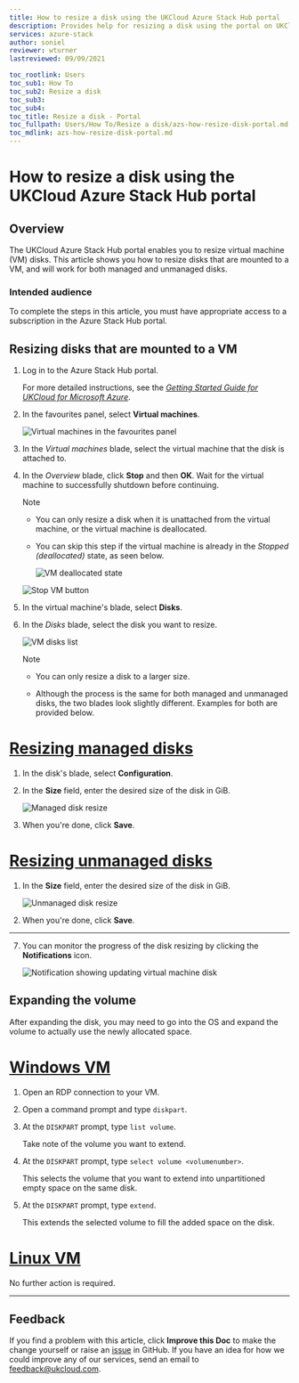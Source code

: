```yaml
---
title: How to resize a disk using the UKCloud Azure Stack Hub portal
description: Provides help for resizing a disk using the portal on UKCloud for Microsoft Azure
services: azure-stack
author: soniel
reviewer: wturner
lastreviewed: 09/09/2021

toc_rootlink: Users
toc_sub1: How To
toc_sub2: Resize a disk
toc_sub3:
toc_sub4:
toc_title: Resize a disk - Portal
toc_fullpath: Users/How To/Resize a disk/azs-how-resize-disk-portal.md
toc_mdlink: azs-how-resize-disk-portal.md
---
```


# How to resize a disk using the UKCloud Azure Stack Hub portal

## Overview

The UKCloud Azure Stack Hub portal enables you to resize virtual machine (VM) disks. This article shows you how to resize disks that are mounted to a VM, and will work for both managed and unmanaged disks.

### Intended audience

To complete the steps in this article, you must have appropriate access to a subscription in the Azure Stack Hub portal.

## Resizing disks that are mounted to a VM

1. Log in to the Azure Stack Hub portal.

    For more detailed instructions, see the [*Getting Started Guide for UKCloud for Microsoft Azure*](azs-gs.md).

2. In the favourites panel, select **Virtual machines**.

    ![Virtual machines in the favourites panel](images/azsp_vmsmenu.png)

3. In the *Virtual machines* blade, select the virtual machine that the disk is attached to.

4. In the *Overview* blade, click **Stop** and then **OK**. Wait for the virtual machine to successfully shutdown before continuing.

    > [!NOTE]
    > - You can only resize a disk when it is unattached from the virtual machine, or the virtual machine is deallocated.
    >
    > - You can skip this step if the virtual machine is already in the *Stopped (deallocated)* state, as seen below.
    >
    >   ![VM deallocated state](images/azs-browser-vm-deallocated-state.png)

    ![Stop VM button](images/azs-browser-vm-stop-button.png)

5. In the virtual machine's blade, select **Disks**.

6. In the *Disks* blade, select the disk you want to resize.

    ![VM disks list](images/azs-browser-vm-disks-list.png)

    > [!NOTE]
    > - You can only resize a disk to a larger size.
    >
    > - Although the process is the same for both managed and unmanaged disks, the two blades look slightly different. Examples for both are provided below.

# [Resizing managed disks](#tab/tabid-1)

1. In the disk's blade, select **Configuration**.

2. In the **Size** field, enter the desired size of the disk in GiB.

    ![Managed disk resize](images/azs-browser-vm-disk-size-managed.png)

3. When you're done, click **Save**.

# [Resizing unmanaged disks](#tab/tabid-2)

1.  In the **Size** field, enter the desired size of the disk in GiB.

    ![Unmanaged disk resize](images/azs-browser-vm-disk-size.png)

2. When you're done, click **Save**.

***

7. You can monitor the progress of the disk resizing by clicking the **Notifications** icon.

   ![Notification showing updating virtual machine disk](images/azs-browser-update-disk-progress.png)

## Expanding the volume

After expanding the disk, you may need to go into the OS and expand the volume to actually use the newly allocated space.

# [Windows VM](#tab/tabid-a)

1. Open an RDP connection to your VM.

2. Open a command prompt and type `diskpart`.

3. At the `DISKPART` prompt, type `list volume`.

    Take note of the volume you want to extend.

4. At the `DISKPART` prompt, type `select volume <volumenumber>`.

    This selects the volume that you want to extend into unpartitioned empty space on the same disk.

5. At the `DISKPART` prompt, type `extend`.

    This extends the selected volume to fill the added space on the disk.

# [Linux VM](#tab/tabid-b)

No further action is required.

***

## Feedback

If you find a problem with this article, click **Improve this Doc** to make the change yourself or raise an [issue](https://github.com/UKCloud/documentation/issues) in GitHub. If you have an idea for how we could improve any of our services, send an email to <feedback@ukcloud.com>.

